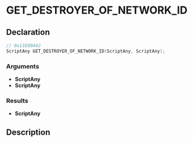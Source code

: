# GET_DESTROYER_OF_NETWORK_ID

## Declaration
```cpp
// 0x11E80442
ScriptAny GET_DESTROYER_OF_NETWORK_ID(ScriptAny, ScriptAny);
```

### Arguments
- **ScriptAny**
- **ScriptAny**

### Results
- **ScriptAny**

## Description
